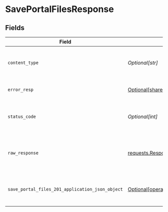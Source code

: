 # SavePortalFilesResponse


## Fields

| Field                                                                                                                      | Type                                                                                                                       | Required                                                                                                                   | Description                                                                                                                |
| -------------------------------------------------------------------------------------------------------------------------- | -------------------------------------------------------------------------------------------------------------------------- | -------------------------------------------------------------------------------------------------------------------------- | -------------------------------------------------------------------------------------------------------------------------- |
| `content_type`                                                                                                             | *Optional[str]*                                                                                                            | :heavy_check_mark:                                                                                                         | HTTP response content type for this operation                                                                              |
| `error_resp`                                                                                                               | [Optional[shared.ErrorResp]](undefined/models/shared/errorresp.md)                                                         | :heavy_minus_sign:                                                                                                         | The request could not be validated                                                                                         |
| `status_code`                                                                                                              | *Optional[int]*                                                                                                            | :heavy_check_mark:                                                                                                         | HTTP response status code for this operation                                                                               |
| `raw_response`                                                                                                             | [requests.Response](https://requests.readthedocs.io/en/latest/api/#requests.Response)                                      | :heavy_minus_sign:                                                                                                         | Raw HTTP response; suitable for custom response parsing                                                                    |
| `save_portal_files_201_application_json_object`                                                                            | [Optional[operations.SavePortalFiles201ApplicationJSON]](undefined/models/operations/saveportalfiles201applicationjson.md) | :heavy_minus_sign:                                                                                                         | The files have been saved to the portal successfully.                                                                      |